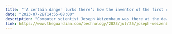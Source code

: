 ```yaml
---
title: "‘A certain danger lurks there’: how the inventor of the first chatbot turned against AI"
date: "2023-07-28T14:55-08:00"
description: "Computer scientist Joseph Weizenbaum was there at the dawn of artificial intelligence – but he was also adamant that we must never confuse computers with humans"
link: https://www.theguardian.com/technology/2023/jul/25/joseph-weizenbaum-inventor-eliza-chatbot-turned-against-artificial-intelligence-ai
---
```

